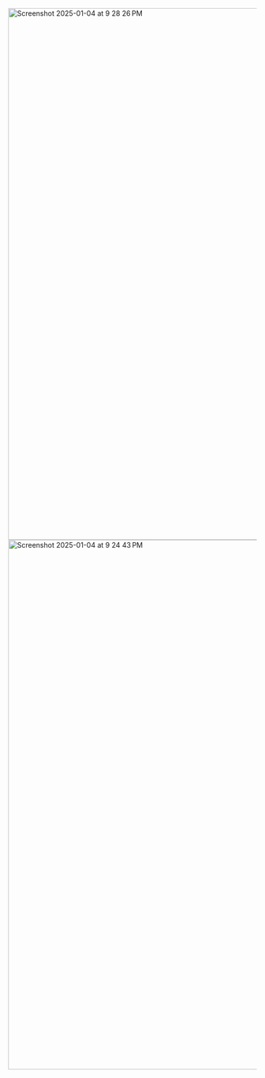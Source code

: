 <img width="1078" alt="Screenshot 2025-01-04 at 9 28 26 PM" src="https://github.com/user-attachments/assets/928fb576-3626-43a1-a6e0-98052e6fe0d5" />

<img width="1074" alt="Screenshot 2025-01-04 at 9 24 43 PM" src="https://github.com/user-attachments/assets/f372b514-1aa4-4569-88cf-900a9fe5301f" />
